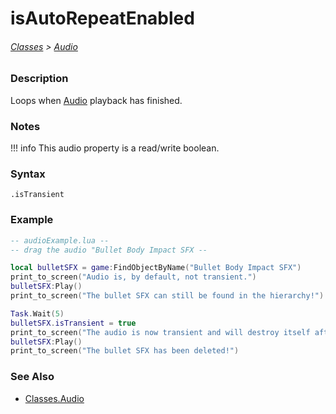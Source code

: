 # isAutoRepeatEnabled

###### [Classes](/core_api/raw_source) > [Audio](/core_api/classes/audio/AudioOverview)

### Description

Loops when [Audio](/core_api/classes/audio/AudioOverview) playback has finished.

### Notes
!!! info
    This audio property is a read/write boolean.

### Syntax

`.isTransient`

### Example

```lua
-- audioExample.lua --
-- drag the audio "Bullet Body Impact SFX --

local bulletSFX = game:FindObjectByName("Bullet Body Impact SFX")
print_to_screen("Audio is, by default, not transient.")
bulletSFX:Play()
print_to_screen("The bullet SFX can still be found in the hierarchy!")

Task.Wait(5)
bulletSFX.isTransient = true
print_to_screen("The audio is now transient and will destroy itself after finishing.")
bulletSFX:Play()
print_to_screen("The bullet SFX has been deleted!")


```

### See Also

* [Classes.Audio](/core_api/classes/audio/AudioOverview)
